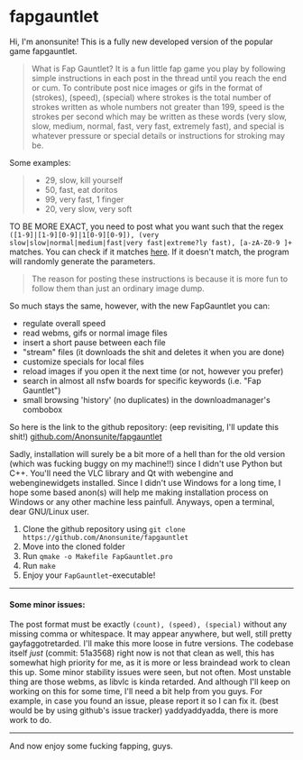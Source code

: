 # fapgauntlet
Hi, I'm anonsunite! This is a fully new developed version of the popular game fapgauntlet.

>What is Fap Gauntlet? It is a fun little fap game you play by following simple instructions in each post in the thread until you reach the end or cum. To contribute post nice images or gifs in the format of (strokes), (speed), (special) where strokes is the total number of strokes written as whole numbers not greater than 199, speed is the strokes per second which may be written as these words (very slow, slow, medium, normal, fast, very fast, extremely fast), and special is whatever pressure or special details or instructions for stroking may be.

Some examples:
>  - 29, slow, kill yourself
>  - 50, fast, eat doritos
>  - 99, very fast, 1 finger
>  - 20, very slow, very soft

TO BE MORE EXACT, you need to post what you want such that the regex `([1-9]|[1-9][0-9]|1[0-9][0-9]), (very slow|slow|normal|medium|fast|very fast|extreme?ly fast), [a-zA-Z0-9 ]+` matches. You can check if it matches [here](http://regexr.com/3fpft).
If it doesn't match, the program will randomly generate the parameters.


> The reason for posting these instructions is because it is more fun to follow them than just an ordinary image dump.

So much stays the same, however, with the new FapGauntlet you can:
   - regulate overall speed
   - read webms, gifs or normal image files
   - insert a short pause between each file
   - "stream" files (it downloads the shit and deletes it when you are done)
   - customize specials for local files
   - reload images if you open it the next time (or not, however you prefer)
   - search in almost all nsfw boards for specific keywords (i.e. "Fap Gauntlet")
   - small browsing 'history' (no duplicates) in the downloadmanager's combobox

So here is the link to the github repository: (eep revisiting, I'll update this shit!)
[github.com/Anonsunite/fapgauntlet](https://github.com/Anonsunite/fapgauntlet)

Sadly, installation will surely be a bit more of a hell than for the old version (which was fucking buggy on my machine!!) since I didn't use Python but C++. You'll need the VLC library and Qt with webengine and webenginewidgets installed. Since I didn't use Windows for a long time, I hope some based anon(s) will help me making installation process on Windows or any other machine less painfull.
Anyways, open a terminal, dear GNU/Linux user.

1. Clone the github repository using `git clone https://github.com/Anonsunite/fapgauntlet`
2. Move into the cloned folder
3. Run `qmake -o Makefile FapGauntlet.pro`
4. Run `make`
5. Enjoy your `FapGauntlet`-executable!

----
#### Some minor issues:

The post format must be exactly `(count), (speed), (special)` without any missing comma or whitespace. It may appear anywhere, but well, still pretty gayfaggotretarded. I'll make this more loose in futre versions. The codebase itself *just* (commit: 51a3568) right now is not that clean as well, this has somewhat high priority for me, as it is more or less braindead work to clean this up. Some minor stability issues were seen, but not often. Most unstable thing are those webms, as libvlc is kinda retarded. And although I'll keep on working on this for some time, I'll need a bit help from you guys. For example, in case you found an issue, please report it so I can fix it. (best would be by using github's issue tracker) yaddyaddyadda, there is more work to do.

----
And now enjoy some fucking fapping, guys.
